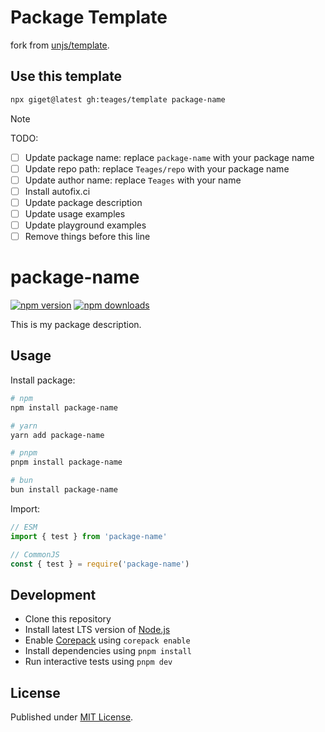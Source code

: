 # Package Template

fork from [unjs/template](https://github.com/unjs/template).

## Use this template

```bash
npx giget@latest gh:teages/template package-name
```

> [!NOTE]
> TODO:
> - [ ] Update package name: replace `package-name` with your package name
> - [ ] Update repo path: replace `Teages/repo` with your package name
> - [ ] Update author name: replace `Teages` with your name
> - [ ] Install autofix.ci
> - [ ] Update package description
> - [ ] Update usage examples
> - [ ] Update playground examples
> - [ ] Remove things before this line

# package-name

[![npm version][npm-version-src]][npm-version-href]
[![npm downloads][npm-downloads-src]][npm-downloads-href]

<!-- [![bundle][bundle-src]][bundle-href] -->
<!-- [![Codecov][codecov-src]][codecov-href] -->

This is my package description.

## Usage

Install package:

```sh
# npm
npm install package-name

# yarn
yarn add package-name

# pnpm
pnpm install package-name

# bun
bun install package-name
```

Import:

```js
// ESM
import { test } from 'package-name'
```

```js
// CommonJS
const { test } = require('package-name')
```

## Development

- Clone this repository
- Install latest LTS version of [Node.js](https://nodejs.org/en/)
- Enable [Corepack](https://github.com/nodejs/corepack) using `corepack enable`
- Install dependencies using `pnpm install`
- Run interactive tests using `pnpm dev`

## License

Published under [MIT License](./LICENSE).

<!-- Badges -->

[npm-version-src]: https://img.shields.io/npm/v/package-name?style=flat&color=blue
[npm-version-href]: https://npmjs.com/package/package-name
[npm-downloads-src]: https://img.shields.io/npm/dm/package-name?style=flat&color=blue
[npm-downloads-href]: https://npmjs.com/package/package-name

<!-- [codecov-src]: https://img.shields.io/codecov/c/gh/Teages/repo/main?style=flat&color=blue
[codecov-href]: https://codecov.io/gh/Teages/repo

[bundle-src]: https://img.shields.io/bundlephobia/minzip/package-name?style=flat&color=blue
[bundle-href]: https://bundlephobia.com/result?p=package-name -->
